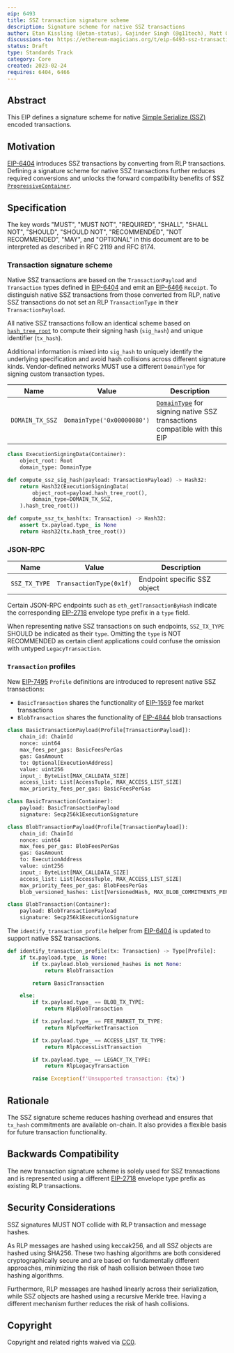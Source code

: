 ```yaml
---
eip: 6493
title: SSZ transaction signature scheme
description: Signature scheme for native SSZ transactions
author: Etan Kissling (@etan-status), Gajinder Singh (@g11tech), Matt Garnett (@lightclient), Vitalik Buterin (@vbuterin)
discussions-to: https://ethereum-magicians.org/t/eip-6493-ssz-transaction-signature-scheme/13050
status: Draft
type: Standards Track
category: Core
created: 2023-02-24
requires: 6404, 6466
---
```


## Abstract

This EIP defines a signature scheme for native [Simple Serialize (SSZ)](https://github.com/ethereum/consensus-specs/blob/b3e83f6691c61e5b35136000146015653b22ed38/ssz/simple-serialize.md) encoded transactions.

## Motivation

[EIP-6404](./eip-6404.md) introduces SSZ transactions by converting from RLP transactions. Defining a signature scheme for native SSZ transactions further reduces required conversions and unlocks the forward compatibility benefits of SSZ [`ProgressiveContainer`](./eip-7495.md).

## Specification

The key words "MUST", "MUST NOT", "REQUIRED", "SHALL", "SHALL NOT", "SHOULD", "SHOULD NOT", "RECOMMENDED", "NOT RECOMMENDED", "MAY", and "OPTIONAL" in this document are to be interpreted as described in RFC 2119 and RFC 8174.

### Transaction signature scheme

Native SSZ transactions are based on the `TransactionPayload` and `Transaction` types defined in [EIP-6404](./eip-6404.md) and emit an [EIP-6466](./eip-6466.md) `Receipt`. To distinguish native SSZ transactions from those converted from RLP, native SSZ transactions do not set an RLP `TransactionType` in their `TransactionPayload`.

All native SSZ transactions follow an identical scheme based on [`hash_tree_root`](https://github.com/ethereum/consensus-specs/blob/b3e83f6691c61e5b35136000146015653b22ed38/ssz/simple-serialize.md#merkleization) to compute their signing hash (`sig_hash`) and unique identifier (`tx_hash`).

Additional information is mixed into `sig_hash` to uniquely identify the underlying specification and avoid hash collisions across different signature kinds. Vendor-defined networks MUST use a different `DomainType` for signing custom transaction types.

| Name | Value | Description |
| - | - | - |
| `DOMAIN_TX_SSZ` | `DomainType('0x00000080')` | [`DomainType`](https://github.com/ethereum/consensus-specs/blob/b3e83f6691c61e5b35136000146015653b22ed38/specs/phase0/beacon-chain.md#custom-types) for signing native SSZ transactions compatible with this EIP |

```python
class ExecutionSigningData(Container):
    object_root: Root
    domain_type: DomainType

def compute_ssz_sig_hash(payload: TransactionPayload) -> Hash32:
    return Hash32(ExecutionSigningData(
        object_root=payload.hash_tree_root(),
        domain_type=DOMAIN_TX_SSZ,
    ).hash_tree_root())

def compute_ssz_tx_hash(tx: Transaction) -> Hash32:
    assert tx.payload.type_ is None
    return Hash32(tx.hash_tree_root())
```

### JSON-RPC

| Name | Value | Description |
| - | - | - |
| `SSZ_TX_TYPE` | `TransactionType(0x1f)` | Endpoint specific SSZ object |

Certain JSON-RPC endpoints such as `eth_getTransactionByHash` indicate the corresponding [EIP-2718](./eip-2718.md) envelope type prefix in a `type` field.

When representing native SSZ transactions on such endpoints, `SSZ_TX_TYPE` SHOULD be indicated as their `type`. Omitting the `type` is NOT RECOMMENDED as certain client applications could confuse the omission with untyped `LegacyTransaction`.

### `Transaction` profiles

New [EIP-7495](./eip-7495.md) `Profile` definitions are introduced to represent native SSZ transactions:

- `BasicTransaction` shares the functionality of [EIP-1559](./eip-1559.md#specification) fee market transactions
- `BlobTransaction` shares the functionality of [EIP-4844](./eip-4844.md#parameters) blob transactions

```python
class BasicTransactionPayload(Profile[TransactionPayload]):
    chain_id: ChainId
    nonce: uint64
    max_fees_per_gas: BasicFeesPerGas
    gas: GasAmount
    to: Optional[ExecutionAddress]
    value: uint256
    input_: ByteList[MAX_CALLDATA_SIZE]
    access_list: List[AccessTuple, MAX_ACCESS_LIST_SIZE]
    max_priority_fees_per_gas: BasicFeesPerGas

class BasicTransaction(Container):
    payload: BasicTransactionPayload
    signature: Secp256k1ExecutionSignature

class BlobTransactionPayload(Profile[TransactionPayload]):
    chain_id: ChainId
    nonce: uint64
    max_fees_per_gas: BlobFeesPerGas
    gas: GasAmount
    to: ExecutionAddress
    value: uint256
    input_: ByteList[MAX_CALLDATA_SIZE]
    access_list: List[AccessTuple, MAX_ACCESS_LIST_SIZE]
    max_priority_fees_per_gas: BlobFeesPerGas
    blob_versioned_hashes: List[VersionedHash, MAX_BLOB_COMMITMENTS_PER_BLOCK]

class BlobTransaction(Container):
    payload: BlobTransactionPayload
    signature: Secp256k1ExecutionSignature
```

The `identify_transaction_profile` helper from [EIP-6404](./eip-6404.md) is updated to support native SSZ transactions.

```python
def identify_transaction_profile(tx: Transaction) -> Type[Profile]:
    if tx.payload.type_ is None:
        if tx.payload.blob_versioned_hashes is not None:
            return BlobTransaction

        return BasicTransaction

    else:
        if tx.payload.type_ == BLOB_TX_TYPE:
            return RlpBlobTransaction

        if tx.payload.type_ == FEE_MARKET_TX_TYPE:
            return RlpFeeMarketTransaction

        if tx.payload.type_ == ACCESS_LIST_TX_TYPE:
            return RlpAccessListTransaction

        if tx.payload.type_ == LEGACY_TX_TYPE:
            return RlpLegacyTransaction

        raise Exception(f'Unsupported transaction: {tx}')
```

## Rationale

The SSZ signature scheme reduces hashing overhead and ensures that `tx_hash` commitments are available on-chain. It also provides a flexible basis for future transaction functionality.

## Backwards Compatibility

The new transaction signature scheme is solely used for SSZ transactions and is represented using a different [EIP-2718](./eip-2718.md) envelope type prefix as existing RLP transactions.

## Security Considerations

SSZ signatures MUST NOT collide with RLP transaction and message hashes.

As RLP messages are hashed using keccak256, and all SSZ objects are hashed using SHA256. These two hashing algorithms are both considered cryptographically secure and are based on fundamentally different approaches, minimizing the risk of hash collision between those two hashing algorithms.

Furthermore, RLP messages are hashed linearly across their serialization, while SSZ objects are hashed using a recursive Merkle tree. Having a different mechanism further reduces the risk of hash collisions.

## Copyright

Copyright and related rights waived via [CC0](../LICENSE.md).
